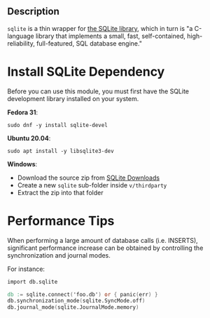 ## Description

`sqlite` is a thin wrapper for [the SQLite library](https://sqlite.org/), which in turn is
"a C-language library that implements a small, fast, self-contained,
high-reliability, full-featured, SQL database engine."

# Install SQLite Dependency

Before you can use this module, you must first have the SQLite development
library installed on your system.

**Fedora 31**:

`sudo dnf -y install sqlite-devel`


**Ubuntu 20.04**:

`sudo apt install -y libsqlite3-dev`


**Windows**:
- Download the source zip from [SQLite Downloads](https://sqlite.org/download.html)
- Create a new `sqlite` sub-folder inside `v/thirdparty`
- Extract the zip into that folder

# Performance Tips

When performing a large amount of database calls (i.e. INSERTS), significant
performance increase can be obtained by controlling the synchronization and journal modes.

For instance:
```v
import db.sqlite

db := sqlite.connect('foo.db') or { panic(err) }
db.synchronization_mode(sqlite.SyncMode.off)
db.journal_mode(sqlite.JournalMode.memory)
```
